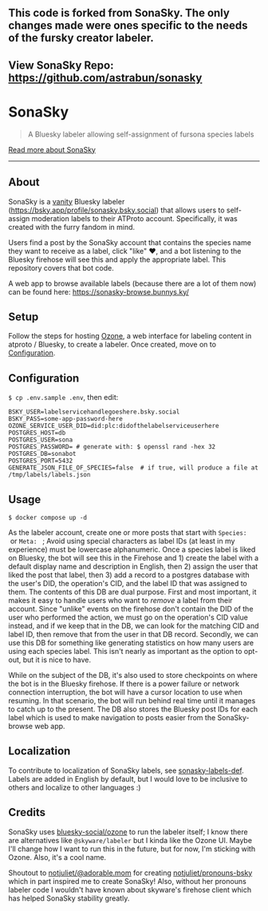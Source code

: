 ## This code is forked from SonaSky. The only changes made were ones specific to the needs of the fursky creator labeler.

## View SonaSky Repo: https://github.com/astrabun/sonasky

# SonaSky

> A Bluesky labeler allowing self-assignment of fursona species labels

[Read more about SonaSky](https://astrabun.com/projects/sonasky/)

---

## About

SonaSky is a [vanity](https://en.wikipedia.org/wiki/Vanity_plate) Bluesky labeler (https://bsky.app/profile/sonasky.bsky.social) that allows users to self-assign moderation labels to their ATProto account. Specifically, it was created with the furry fandom in mind. 

Users find a post by the SonaSky account that contains the species name they want to receive as a label, click "like" ❤️, and a bot listening to the Bluesky firehose will see this and apply the appropriate label. This repository covers that bot code.

A web app to browse available labels (because there are a lot of them now) can be found here: https://sonasky-browse.bunnys.ky/

## Setup

Follow the steps for hosting [Ozone](https://github.com/bluesky-social/ozone/blob/main/HOSTING.md), a web interface for labeling content in atproto / Bluesky, to create a labeler. Once created, move on to [Configuration](#configuration).

## Configuration

`$ cp .env.sample .env`, then edit:

```
BSKY_USER=labelservicehandlegoeshere.bsky.social
BSKY_PASS=some-app-password-here
OZONE_SERVICE_USER_DID=did:plc:didofthelabelserviceuserhere
POSTGRES_HOST=db
POSTGRES_USER=sona
POSTGRES_PASSWORD= # generate with: $ openssl rand -hex 32
POSTGRES_DB=sonabot
POSTGRES_PORT=5432
GENERATE_JSON_FILE_OF_SPECIES=false  # if true, will produce a file at /tmp/labels/labels.json
```

## Usage

```
$ docker compose up -d
```

As the labeler account, create one or more posts that start with `Species: ` &nbsp;or `Meta: `&nbsp;; Avoid using special characters as label IDs (at least in my experience) must be lowercase alphanumeric. Once a species label is liked on Bluesky, the bot will see this in the Firehose and 1) create the label with a default display name and description in English, then 2) assign the user that liked the post that label, then 3) add a record to a postgres database with the user's DID, the operation's CID, and the label ID that was assigned to them. The contents of this DB are dual purpose. First and most important, it makes it easy to handle users who want to *remove* a label from their account. Since "unlike" events on the firehose don't contain the DID of the user who performed the action, we must go on the operation's CID value instead, and if we keep that in the DB, we can look for the matching CID and label ID, then remove that from the user in that DB record. Secondly, we can use this DB for something like generating statistics on how many users are using each species label. This isn't nearly as important as the option to opt-out, but it is nice to have.

While on the subject of the DB, it's also used to store checkpoints on where the bot is in the Bluesky firehose. If there is a power failure or network connection interruption, the bot will have a cursor location to use when resuming. In that scenario, the bot will run behind real time until it manages to catch up to the present. The DB also stores the Bluesky post IDs for each label which is used to make navigation to posts easier from the SonaSky-browse web app. 

## Localization

To contribute to localization of SonaSky labels, see [sonasky-labels-def](https://github.com/astrabun/sonasky-labels-def). Labels are added in English by default, but I would love to be inclusive to others and localize to other languages :)

## Credits

SonaSky uses [bluesky-social/ozone](https://github.com/bluesky-social/ozone) to run the labeler itself; I know there are alternatives like `@skyware/labeler` but I kinda like the Ozone UI. Maybe I'll change how I want to run this in the future, but for now, I'm sticking with Ozone. Also, it's a cool name.

Shoutout to [notjuliet/@adorable.mom](https://github.com/notjuliet) for creating [notjuliet/pronouns-bsky](https://github.com/notjuliet/pronouns-bsky) which in part inspired me to create SonaSky! Also, without her pronouns labeler code I wouldn't have known about skyware's firehose client which has helped SonaSky stability greatly.

